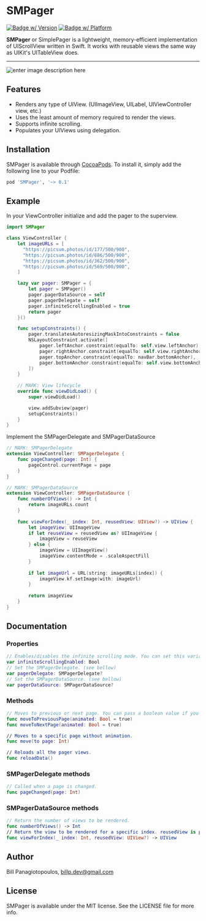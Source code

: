 

# SMPager
[![Badge w/ Version](https://cocoapod-badges.herokuapp.com/v/SMPager/badge.png)](https://cocoadocs.org/docsets/SMPager) [![Badge w/ Platform](https://cocoapod-badges.herokuapp.com/p/SMPager/badge.svg)](https://cocoadocs.org/docsets/SMPager)

**SMPager** or SimplePager is a lightweight, memory-efficient implementation of UIScrollView written in Swift. It works with reusable views the same way as UIKit's  UITableView does.

---
![enter image description here](https://media.giphy.com/media/H7xeUycyRfgphI7sjZ/giphy.gif)
 
 ## Features
 
 - Renders any type of UIView. (UIImageView, UILabel, UIViewController view, etc.)
 - Uses the least amount of memory required to render the views.
 - Supports infinite scrolling.
 - Populates your UIViews using delegation.

 ## Installation
 SMPager is available through [CocoaPods](https://cocoapods.org). To install it, simply add the following line to your Podfile:


 ```ruby
 pod 'SMPager', '~> 0.1'
 ```

## Example
In your ViewController initialize and add the pager to the superview.
```swift
import SMPager

class ViewController {
    let imageURLs = [
      "https://picsum.photos/id/177/500/900",
      "https://picsum.photos/id/886/500/900",
      "https://picsum.photos/id/362/500/900",
      "https://picsum.photos/id/569/500/900",
    ]

    lazy var pager: SMPager = {
        let pager = SMPager()
        pager.pagerDataSource = self
        pager.pagerDelegate = self
        pager.infiniteScrollingEnabled = true
        return pager
    }()

    func setupConstraints() {
        pager.translatesAutoresizingMaskIntoConstraints = false
        NSLayoutConstraint.activate([
            pager.leftAnchor.constraint(equalTo: self.view.leftAnchor),
            pager.rightAnchor.constraint(equalTo: self.view.rightAnchor),
            pager.topAnchor.constraint(equalTo: navBar.bottomAnchor),
            pager.bottomAnchor.constraint(equalTo: self.view.bottomAnchor)
        ])
    }
    
    // MARK: View lifecycle
    override func viewDidLoad() {
        super.viewDidLoad()

        view.addSubview(pager)
        setupConstraints()
    }
}

```

Implement the SMPagerDelegate and SMPagerDataSource 
```swift
// MARK: SMPagerDelegate
extension ViewController: SMPagerDelegate {
    func pageChanged(page: Int) {
        pageControl.currentPage = page
    }
}

// MARK: SMPagerDataSource
extension ViewController: SMPagerDataSource {
    func numberOfViews() -> Int {
        return imageURLs.count
    }
    
    func viewForIndex(_ index: Int, reusedView: UIView?) -> UIView {
        let imageView: UIImageView
        if let reuseView = reusedView as? UIImageView {
            imageView = reuseView
        } else {
            imageView = UIImageView()
            imageView.contentMode = .scaleAspectFill
        }
        
        if let imageUrl = URL(string: imageURLs[index]) {
            imageView.kf.setImage(with: imageUrl)
        }
        
        return imageView
    }
}
```
## Documentation
### Properties
```swift
// Enables/disables the infinite scrolling mode. You can set this variable anytime without the need to call reloadData(). Default value is false.
var infiniteScrollingEnabled: Bool 
// Set the SMPagerDelegate. (see bellow)
var pagerDelegate: SMPagerDelegate?
// Set the SMPagerDataSource. (see bellow)
var pagerDataSource: SMPagerDataSource?
```
### Methods
```swift
// Moves to previous or next page. You can pass a boolean value if you want the transition between pages to be animated (default value is true).
func moveToPreviousPage(animated: Bool = true)
func moveToNextPage(animated: Bool = true)

// Moves to a specific page without animation.
func move(to page: Int)

// Reloads all the pager views.
func reloadData()
```

### SMPagerDelegate methods

```swift
// Called when a page is changed.
func pageChanged(page: Int)
```
### SMPagerDataSource methods

```swift
// Return the number of views to be rendered.
func numberOfViews() -> Int
// Return the view to be rendered for a specific index. reusedView is passed if it's available.
func viewForIndex(_ index: Int, reusedView: UIView?) -> UIView
```

## Author
Bill Panagiotopoulos, billp.dev@gmail.com

## License
SMPager is available under the MIT license. See the LICENSE file for more info.

